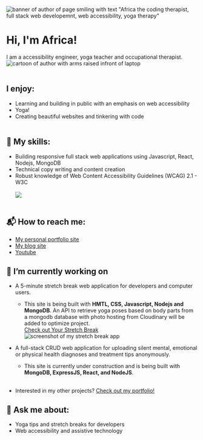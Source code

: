 
![banner of author of page smiling with text "Africa the coding therapist, full stack web developemnt, web accessibility, yoga therapy" ](https://user-images.githubusercontent.com/96845068/196580163-451d7b0b-c86b-4233-8f16-eb3647fee701.png)

# Hi, I'm Africa! 
I am a accessibility engineer, yoga teacher and occupational therapist.<br>
![cartoon of author with arms raised infront of laptop](https://user-images.githubusercontent.com/96845068/193475763-1ba697c8-28d7-4870-ae8b-ad0889506398.gif)<br><br>

## I enjoy:

* Learning and building in public with an emphasis on web accessibility
* Yoga!
* Creating beautiful websites and tinkering with code <br><br>

## 🌱 My skills:
* Building responsive full stack web applications using Javascript, React, Nodejs, MongoDB
* Technical copy writing and content creation
* Robust knowledge of Web Content Accessibility Guidelines (WCAG) 2.1 - W3C<br><br>
<img src="https://github-readme-stats.vercel.app/api/top-langs?username=codingtherapist"/><br><br>

## 📬 How to reach me:
* [My personal portfolio site](https://www.africamincey.com)
* [My blog site](https://www.africakenyah.com)
* [Youtube](https://www.youtube.com/channel/UCiaMi-uLijoOEPT0lfaQCvw) 


## 🔭 I’m currently working on 

  - A 5-minute stretch break web application for developers and computer users.   
    -  This site is being built with <b>HMTL, CSS, Javascript, Nodejs and MongoDB</b>. An API to retrieve yoga poses based on body parts from a mongodb database with photo hosting from Cloudinary will be added to optimize project.<br>
   [Check out Your Stretch Break](https://www.yourstretchbreak.com)<br>
 ![screenshot of my stretch break app](https://user-images.githubusercontent.com/96845068/193476091-a9e68a0f-52ae-42dd-a61c-8c35fb0be827.gif)<br>


  - A full-stack CRUD web application for uploading silent mental, emotional or physical health diagnoses and treatment tips anonymously. 
    - This site is currently under construction and is being built with <b> MongoDB, ExpressJS, React, and NodeJS</b>.<br><br>
  - Interested in my other projects? [Check out my portfolio!](https://www.africakenyah.com/porfolio)

## 💬 Ask me about:
* Yoga tips and stretch breaks for developers
* Web accessibility and assistive technology 





